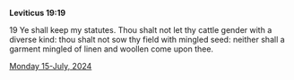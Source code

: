 **Leviticus 19:19**

19 Ye shall keep my statutes. Thou shalt not let thy cattle gender with a diverse kind: thou shalt not sow thy field with mingled seed: neither shall a garment mingled of linen and woollen come upon thee.

[Monday 15-July, 2024](https://getbible.life/kjv/Leviticus/19/19)
